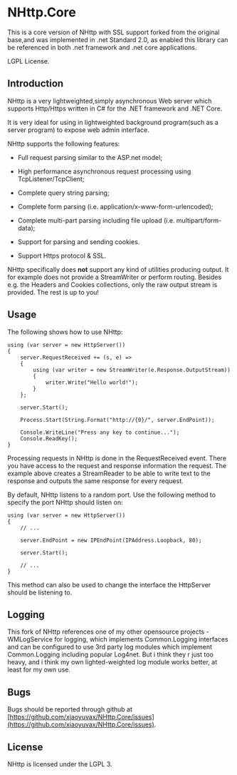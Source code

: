 # NHttp.Core
This is a core version of NHttp with SSL support forked from the original base,and was implemented in .net Standard 2.0, as enabled this library can be referenced in both .net framework and .net core applications.

LGPL License.

## Introduction

NHttp is a very lightweighted,simply asynchronous Web server which supports Http/Https written in C# for the .NET framework and .NET Core.

It is very ideal for using in lightweighted background program(such as a server program) to expose web admin interface.


NHttp supports the following features:

* Full request parsing similar to the ASP.net model;

* High performance asynchronous request processing using TcpListener/TcpClient;

* Complete query string parsing;

* Complete form parsing (i.e. application/x-www-form-urlencoded);

* Complete multi-part parsing including file upload (i.e. multipart/form-data);

* Support for parsing and sending cookies.

* Support Https protocol & SSL.


NHttp specifically does **not** support any kind of utilities producing output.
It for example does not provide a StreamWriter or perform routing. Besides e.g.
the Headers and Cookies collections, only the raw output stream is provided.
The rest is up to you!

## Usage

The following shows how to use NHttp:

    using (var server = new HttpServer())
    {
        server.RequestReceived += (s, e) =>
        {
            using (var writer = new StreamWriter(e.Response.OutputStream))
            {
                writer.Write("Hello world!");
            }
        };

        server.Start();

        Process.Start(String.Format("http://{0}/", server.EndPoint));

        Console.WriteLine("Press any key to continue...");
        Console.ReadKey();
    }

Processing requests in NHttp is done in the RequestReceived event. There you
have access to the request and response information the request. The example
above creates a StreamReader to be able to write text to the response and
outputs the same response for every request.

By default, NHttp listens to a random port. Use the following method to specify
the port NHttp should listen on:

    using (var server = new HttpServer())
    {
        // ...

        server.EndPoint = new IPEndPoint(IPAddress.Loopback, 80);

        server.Start();

        // ...
    }

This method can also be used to change the interface the HttpServer should be
listening to.

## Logging

This fork of NHttp references one of my other opensource projects - WMLogService for logging, which implements Common.Logging interfaces and can be configured to use 3rd party log modules which implement Common.Logging including popular Log4net. But i think they r just too heavy, and i think my own lighted-weighted log module works better, at least for my own use.

## Bugs

Bugs should be reported through github at
[https://github.com/xiaoyuvax/NHttp.Core/issues](https://github.com/xiaoyuvax/NHttp.Core/issues).

## License

NHttp is licensed under the LGPL 3.
